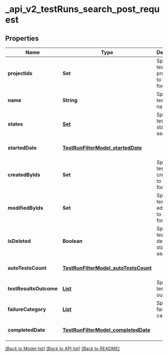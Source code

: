 # _api_v2_testRuns_search_post_request
## Properties

| Name | Type | Description | Notes |
|------------ | ------------- | ------------- | -------------|
| **projectIds** | **Set** | Specifies a test run project IDs to search for | [optional] [default to null] |
| **name** | **String** | Specifies test run name | [optional] [default to null] |
| **states** | [**Set**](TestRunState.md) | Specifies a test run states to search for | [optional] [default to null] |
| **startedDate** | [**TestRunFilterModel_startedDate**](TestRunFilterModel_startedDate.md) |  | [optional] [default to null] |
| **createdByIds** | **Set** | Specifies a test run creator IDs to search for | [optional] [default to null] |
| **modifiedByIds** | **Set** | Specifies a test run last editor IDs to search for | [optional] [default to null] |
| **isDeleted** | **Boolean** | Specifies a test run deleted status to search for | [optional] [default to null] |
| **autoTestsCount** | [**TestRunFilterModel_autoTestsCount**](TestRunFilterModel_autoTestsCount.md) |  | [optional] [default to null] |
| **testResultsOutcome** | [**List**](TestResultOutcome.md) | Specifies test results outcomes | [optional] [default to null] |
| **failureCategory** | [**List**](FailureCategoryModel.md) | Specifies failure categories | [optional] [default to null] |
| **completedDate** | [**TestRunFilterModel_completedDate**](TestRunFilterModel_completedDate.md) |  | [optional] [default to null] |

[[Back to Model list]](../README.md#documentation-for-models) [[Back to API list]](../README.md#documentation-for-api-endpoints) [[Back to README]](../README.md)


